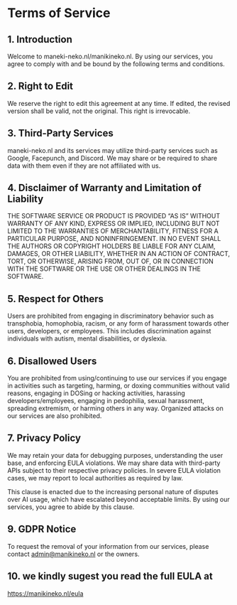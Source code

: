 
# Terms of Service

## 1. Introduction

Welcome to maneki-neko.nl/manikineko.nl. By using our services, you agree to comply with and be bound by the following terms and conditions.

## 2. Right to Edit

We reserve the right to edit this agreement at any time. If edited, the revised version shall be valid, not the original. This right is irrevocable.

## 3. Third-Party Services

maneki-neko.nl and its services may utilize third-party services such as Google, Facepunch, and Discord. We may share or be required to share data with them even if they are not affiliated with us.

## 4. Disclaimer of Warranty and Limitation of Liability

THE SOFTWARE SERVICE OR PRODUCT IS PROVIDED “AS IS” WITHOUT WARRANTY OF ANY KIND, EXPRESS OR IMPLIED, INCLUDING BUT NOT LIMITED TO THE WARRANTIES OF MERCHANTABILITY, FITNESS FOR A PARTICULAR PURPOSE, AND NONINFRINGEMENT. IN NO EVENT SHALL THE AUTHORS OR COPYRIGHT HOLDERS BE LIABLE FOR ANY CLAIM, DAMAGES, OR OTHER LIABILITY, WHETHER IN AN ACTION OF CONTRACT, TORT, OR OTHERWISE, ARISING FROM, OUT OF, OR IN CONNECTION WITH THE SOFTWARE OR THE USE OR OTHER DEALINGS IN THE SOFTWARE.

## 5. Respect for Others

Users are prohibited from engaging in discriminatory behavior such as transphobia, homophobia, racism, or any form of harassment towards other users, developers, or employees. This includes discrimination against individuals with autism, mental disabilities, or dyslexia.

## 6. Disallowed Users

You are prohibited from using/continuing to use our services if you engage in activities such as targeting, harming, or doxing communities without valid reasons, engaging in DOSing or hacking activities, harassing developers/employees, engaging in pedophilia, sexual harassment, spreading extremism, or harming others in any way. Organized attacks on our services are also prohibited.

## 7. Privacy Policy

We may retain your data for debugging purposes, understanding the user base, and enforcing EULA violations. We may share data with third-party APIs subject to their respective privacy policies. In severe EULA violation cases, we may report to local authorities as required by law.


This clause is enacted due to the increasing personal nature of disputes over AI usage, which have escalated beyond acceptable limits. By using our services, you agree to abide by this clause.

## 9. GDPR Notice

To request the removal of your information from our services, please contact admin@manikineko.nl or the owners.
## 10. we kindly sugest you read the full EULA at
https://manikineko.nl/eula
